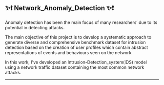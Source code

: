 ## ✨❗ Network_Anomaly_Detection ✨❗

Anomaly detection has been the main focus of many researchers’ due to its potential in detecting attacks.

The main objective of this project is to develop a systematic approach to generate diverse and comprehensive benchmark dataset for intrusion detection based on the creation of user profiles which contain abstract representations of events and behaviours seen on the network.

In this work, I've developed an Intrusion-Detection_system(IDS) model using a network traffic dataset containing the most  common network attacks. 

-------------------------------------------------------------------------------------------------------------------------------------------------------------------------------

